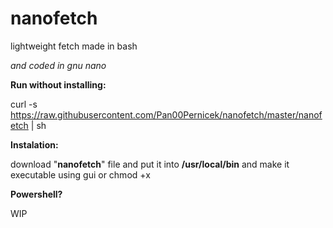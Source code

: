 # nanofetch
lightweight fetch made in bash

*and coded in gnu nano*

__Run without installing:__

curl -s https://raw.githubusercontent.com/Pan00Pernicek/nanofetch/master/nanofetch | sh

__Instalation:__

download "**nanofetch**" file and put it into **/usr/local/bin** and make it executable using gui or chmod +x

__Powershell?__

WIP

